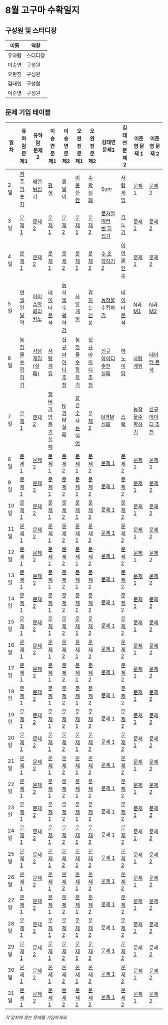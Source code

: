 # 8월 고구마 수확일지

## 구성원 및 스터디장

| 이름   | 역할    |
| ------ | ------- |
| 유하람 | 스터디장 |
| 이승연 | 구성원  |
| 오완진 | 구성원  |
| 김태연 | 구성원  |
| 이준영 | 구성원  |

## 문제 기입 테이블

<table>
  <thead>
    <tr>
      <th>일차</th>
      <th>유하람 문제1</th>
      <th>유하람 문제2</th>
      <th>이승연 문제1</th>
      <th>이승연 문제2</th>
      <th>오완진 문제1</th>
      <th>오완진 문제2</th>
      <th>김태연 문제1</th>
      <th>김태연 문제2</th>
      <th>이준영 문제 1</th>
      <th>이준영 문제 2</th>
    </tr>
  </thead>
  <tbody>
    <tr>
      <td>2일</td>
      <td><a href="유하람/프로그래머스/0/120871. 저주의 숫자 3">저주의 숫자</a></td>
      <td><a href="유하람/프로그래머스/0/120821. 배열 뒤집기">배열 뒤집기</a></td>
      <td><a href="이승연/프로그래머스/0/120875. 평행">평행</a></td>
      <td><a href="이승연/프로그래머스/0/120956. 옹알이 （1）">옹알이</a></td>
      <td><a href="오완진/프로그래머스/1/250125. ［PCCE 기출문제］ 9번 ／ 이웃한 칸">이웃 한칸</a></td>
      <td><a href="https://github.com/ssafy-12-seoul-8/SWEET_POTATOES/issues/1">수확 실패</a></td>
      <td><a href="김태연/SWEA/D3/1209. ［S／W 문제해결 기본］ 2일차 － Sum">Sum</a></td>
      <td><a href="김태연/백준/Silver/3085. 사탕 게임">사탕 게임</a></td>
      <td><a href="#">문제 1</a></td>
      <td><a href="#">문제 2</a></td>
    </tr>
    <tr>
      <td>3일</td>
      <td><a href="#">문제 1</a></td>
      <td><a href="#">문제 2</a></td>
      <td><a href="#">문제 1</a></td>
      <td><a href="#">문제 2</a></td>
      <td><a href="#">문제 1</a></td>
      <td><a href="#">문제 2</a></td>
      <td><a href="김태연/프로그래머스/0/181913. 문자열 여러 번 뒤집기">문자열 여러 번 뒤집기</a></td>
      <td><a href="김태연/프로그래머스/0/120829. 각도기">각도기</a></td>
      <td><a href="#">문제 1</a></td>
      <td><a href="#">문제 2</a></td>
    </tr>
    <tr>
      <td>4일</td>
      <td><a href="#">문제 1</a></td>
      <td><a href="#">문제 2</a></td>
      <td><a href="#">문제 1</a></td>
      <td><a href="#">문제 2</a></td>
      <td><a href="#">문제 1</a></td>
      <td><a href="#">문제 2</a></td>
      <td><a href="김태연/프로그래머스/0/181925. 수 조작하기 2">수 조작하기2</a></td>
      <td><a href="김태연/프로그래머스/0/181928. 이어 붙인 수">이어붙인 수</a></td>
      <td><a href="#">문제 1</a></td>
      <td><a href="#">문제 2</a></td>
    </tr>
    <tr>
      <td>5일</td>
      <td><a href="유하람/SWEA/D1/2056. 연월일 달력">연월일달력</a></td>
      <td><a href="유하람/프로그래머스/0/120819. 아이스 아메리카노">아이스아메리카노</a></td>
      <td><a href="이승연/프로그래머스/1/250121. ［PCCE 기출문제］ 10번 ／ 데이터 분석">데이터분석</a></td>
      <td><a href="이승연/SWEA/D3/2805. 농작물 수확하기">농작물 수확하기</a></td>
      <td><a href="오완진/백준/Silver/3085. 사탕 게임">사탕게임</a></td>
      <td><a href="오완진/프로그래머스/0/120876. 겹치는 선분의 길이">겹치는선분</a></td>
      <td><a href="김태연/SWEA/D3/2805. 농작물 수확하기">농작물수확하기</a></td>
      <td><a href="김태연/프로그래머스/1/250121. ［PCCE 기출문제］ 10번 ／ 데이터 분석">데이터분석</a></td>
      <td><a href="이준영/백준/Silver/15649. N과 M （1）">N과M1</a></td>
      <td><a href="이준영/백준/Silver/15650. N과 M （2）">N과M2</a></td>
    </tr>  
    <tr>
      <td>6일</td>
      <td><a href="유하람/SWEA/D3/2805. 농작물 수확하기">농장물수확하기</a></td>
      <td><a href="#">사탕게임(실패)</a></td>
      <td><a href="이승연/백준/Silver/3085. 사탕 게임">사탕게임</a></td>
      <td><a href="이승연/프로그래머스/1/72410. 신규 아이디 추천">신규 아이디 추천</a></td>
      <td><a href="오완진/SWEA/D3/2805. 농작물 수확하기">농작물수확하기</a></td>
      <td><a href="오완진/프로그래머스/1/72410. 신규 아이디 추천">신규아이디추천</a></td>
      <td><a href="#">신규 아이디 추천 실패</a></td>
      <td><a href="김태연/프로그래머스/2/12946. 하노이의 탑">하노이탑</a></td>
      <td><a href="이준영/백준/Silver/3085. 사탕 게임">사탕게임</a></td>
      <td><a href="이준영/프로그래머스/1/250121. ［PCCE 기출문제］ 10번 ／ 데이터 분석">데이터 분석</a></td>
    </tr>
    <tr>
      <td>7일</td>
      <td><a href="#">문제 1</a></td>
      <td><a href="#">문제 2</a></td>
      <td><a href="#">햄버거 만들기 실패</a></td>
      <td><a href="#">N과 M 실패</a></td>
      <td><a href="오완진/프로그래머스/1/12906. 같은 숫자는 싫어">같은숫자는싫어</a></td>
      <td><a href="#">문제 2</a></td>
      <td><a href="#">N과M 실패</a></td>
      <td><a href="김태연/백준/Silver/28278. 스택 2">스택</a></td>
      <td><a href="이준영/SWEA/D3/2805. 농작물 수확하기">농작물수확하기</a></td>
      <td><a href="이준영/프로그래머스/1/72410. 신규 아이디 추천">신규 아이디 추천</a></td>
    </tr>
    <tr>
      <td>8일</td>
      <td><a href="#">문제 1</a></td>
      <td><a href="#">문제 2</a></td>
      <td><a href="#">문제 1</a></td>
      <td><a href="#">문제 2</a></td>
      <td><a href="#">문제 1</a></td>
      <td><a href="#">문제 2</a></td>
      <td><a href="#">문제 1</a></td>
      <td><a href="#">문제 2</a></td>
      <td><a href="#">문제 1</a></td>
      <td><a href="#">문제 2</a></td>
    </tr>
    <tr>
      <td>9일</td>
      <td><a href="#">문제 1</a></td>
      <td><a href="#">문제 2</a></td>
      <td><a href="#">문제 1</a></td>
      <td><a href="#">문제 2</a></td>
      <td><a href="#">문제 1</a></td>
      <td><a href="#">문제 2</a></td>
      <td><a href="#">문제 1</a></td>
      <td><a href="#">문제 2</a></td>
      <td><a href="#">문제 1</a></td>
      <td><a href="#">문제 2</a></td>
    </tr>
    <tr>
      <td>10일</td>
      <td><a href="#">문제 1</a></td>
      <td><a href="#">문제 2</a></td>
      <td><a href="#">문제 1</a></td>
      <td><a href="#">문제 2</a></td>
      <td><a href="#">문제 1</a></td>
      <td><a href="#">문제 2</a></td>
      <td><a href="#">문제 1</a></td>
      <td><a href="#">문제 2</a></td>
      <td><a href="#">문제 1</a></td>
      <td><a href="#">문제 2</a></td>
    </tr>
    <tr>
      <td>11일</td>
      <td><a href="#">문제 1</a></td>
      <td><a href="#">문제 2</a></td>
      <td><a href="#">문제 1</a></td>
      <td><a href="#">문제 2</a></td>
      <td><a href="#">문제 1</a></td>
      <td><a href="#">문제 2</a></td>
      <td><a href="#">문제 1</a></td>
      <td><a href="#">문제 2</a></td>
      <td><a href="#">문제 1</a></td>
      <td><a href="#">문제 2</a></td>
    </tr>
    <tr>
      <td>12일</td>
      <td><a href="#">문제 1</a></td>
      <td><a href="#">문제 2</a></td>
      <td><a href="#">문제 1</a></td>
      <td><a href="#">문제 2</a></td>
      <td><a href="#">문제 1</a></td>
      <td><a href="#">문제 2</a></td>
      <td><a href="#">문제 1</a></td>
      <td><a href="#">문제 2</a></td>
      <td><a href="#">문제 1</a></td>
      <td><a href="#">문제 2</a></td>
    </tr>
    <tr>
      <td>13일</td>
      <td><a href="#">문제 1</a></td>
      <td><a href="#">문제 2</a></td>
      <td><a href="#">문제 1</a></td>
      <td><a href="#">문제 2</a></td>
      <td><a href="#">문제 1</a></td>
      <td><a href="#">문제 2</a></td>
      <td><a href="#">문제 1</a></td>
      <td><a href="#">문제 2</a></td>
      <td><a href="#">문제 1</a></td>
      <td><a href="#">문제 2</a></td>
    </tr>
    <tr>
      <td>14일</td>
      <td><a href="#">문제 1</a></td>
      <td><a href="#">문제 2</a></td>
      <td><a href="#">문제 1</a></td>
      <td><a href="#">문제 2</a></td>
      <td><a href="#">문제 1</a></td>
      <td><a href="#">문제 2</a></td>
      <td><a href="#">문제 1</a></td>
      <td><a href="#">문제 2</a></td>
      <td><a href="#">문제 1</a></td>
      <td><a href="#">문제 2</a></td>
    </tr>
    <tr>
      <td>15일</td>
      <td><a href="#">문제 1</a></td>
      <td><a href="#">문제 2</a></td>
      <td><a href="#">문제 1</a></td>
      <td><a href="#">문제 2</a></td>
      <td><a href="#">문제 1</a></td>
      <td><a href="#">문제 2</a></td>
      <td><a href="#">문제 1</a></td>
      <td><a href="#">문제 2</a></td>
      <td><a href="#">문제 1</a></td>
      <td><a href="#">문제 2</a></td>
    </tr>
    <tr>
      <td>16일</td>
      <td><a href="#">문제 1</a></td>
      <td><a href="#">문제 2</a></td>
      <td><a href="#">문제 1</a></td>
      <td><a href="#">문제 2</a></td>
      <td><a href="#">문제 1</a></td>
      <td><a href="#">문제 2</a></td>
      <td><a href="#">문제 1</a></td>
      <td><a href="#">문제 2</a></td>
      <td><a href="#">문제 1</a></td>
      <td><a href="#">문제 2</a></td>
    </tr>
    <tr>
      <td>17일</td>
      <td><a href="#">문제 1</a></td>
      <td><a href="#">문제 2</a></td>
      <td><a href="#">문제 1</a></td>
      <td><a href="#">문제 2</a></td>
      <td><a href="#">문제 1</a></td>
      <td><a href="#">문제 2</a></td>
      <td><a href="#">문제 1</a></td>
      <td><a href="#">문제 2</a></td>
      <td><a href="#">문제 1</a></td>
      <td><a href="#">문제 2</a></td>
    </tr>
    <tr>
      <td>18일</td>
      <td><a href="#">문제 1</a></td>
      <td><a href="#">문제 2</a></td>
      <td><a href="#">문제 1</a></td>
      <td><a href="#">문제 2</a></td>
      <td><a href="#">문제 1</a></td>
      <td><a href="#">문제 2</a></td>
      <td><a href="#">문제 1</a></td>
      <td><a href="#">문제 2</a></td>
      <td><a href="#">문제 1</a></td>
      <td><a href="#">문제 2</a></td>
    </tr>
    <tr>
      <td>19일</td>
      <td><a href="#">문제 1</a></td>
      <td><a href="#">문제 2</a></td>
      <td><a href="#">문제 1</a></td>
      <td><a href="#">문제 2</a></td>
      <td><a href="#">문제 1</a></td>
      <td><a href="#">문제 2</a></td>
      <td><a href="#">문제 1</a></td>
      <td><a href="#">문제 2</a></td>
      <td><a href="#">문제 1</a></td>
      <td><a href="#">문제 2</a></td>
    </tr>
    <tr>
      <td>20일</td>
      <td><a href="#">문제 1</a></td>
      <td><a href="#">문제 2</a></td>
      <td><a href="#">문제 1</a></td>
      <td><a href="#">문제 2</a></td>
      <td><a href="#">문제 1</a></td>
      <td><a href="#">문제 2</a></td>
      <td><a href="#">문제 1</a></td>
      <td><a href="#">문제 2</a></td>
      <td><a href="#">문제 1</a></td>
      <td><a href="#">문제 2</a></td>
    </tr>
    <tr>
      <td>21일</td>
      <td><a href="#">문제 1</a></td>
      <td><a href="#">문제 2</a></td>
      <td><a href="#">문제 1</a></td>
      <td><a href="#">문제 2</a></td>
      <td><a href="#">문제 1</a></td>
      <td><a href="#">문제 2</a></td>
      <td><a href="#">문제 1</a></td>
      <td><a href="#">문제 2</a></td>
      <td><a href="#">문제 1</a></td>
      <td><a href="#">문제 2</a></td>
    </tr>
    <tr>
      <td>22일</td>
      <td><a href="#">문제 1</a></td>
      <td><a href="#">문제 2</a></td>
      <td><a href="#">문제 1</a></td>
      <td><a href="#">문제 2</a></td>
      <td><a href="#">문제 1</a></td>
      <td><a href="#">문제 2</a></td>
      <td><a href="#">문제 1</a></td>
      <td><a href="#">문제 2</a></td>
      <td><a href="#">문제 1</a></td>
      <td><a href="#">문제 2</a></td>
    </tr>
    <tr>
      <td>23일</td>
      <td><a href="#">문제 1</a></td>
      <td><a href="#">문제 2</a></td>
      <td><a href="#">문제 1</a></td>
      <td><a href="#">문제 2</a></td>
      <td><a href="#">문제 1</a></td>
      <td><a href="#">문제 2</a></td>
      <td><a href="#">문제 1</a></td>
      <td><a href="#">문제 2</a></td>
      <td><a href="#">문제 1</a></td>
      <td><a href="#">문제 2</a></td>
    </tr>
    <tr>
      <td>24일</td>
      <td><a href="#">문제 1</a></td>
      <td><a href="#">문제 2</a></td>
      <td><a href="#">문제 1</a></td>
      <td><a href="#">문제 2</a></td>
      <td><a href="#">문제 1</a></td>
      <td><a href="#">문제 2</a></td>
      <td><a href="#">문제 1</a></td>
      <td><a href="#">문제 2</a></td>
      <td><a href="#">문제 1</a></td>
      <td><a href="#">문제 2</a></td>
    </tr>
    <tr>
      <td>25일</td>
      <td><a href="#">문제 1</a></td>
      <td><a href="#">문제 2</a></td>
      <td><a href="#">문제 1</a></td>
      <td><a href="#">문제 2</a></td>
      <td><a href="#">문제 1</a></td>
      <td><a href="#">문제 2</a></td>
      <td><a href="#">문제 1</a></td>
      <td><a href="#">문제 2</a></td>
      <td><a href="#">문제 1</a></td>
      <td><a href="#">문제 2</a></td>
    </tr>
    <tr>
      <td>26일</td>
      <td><a href="#">문제 1</a></td>
      <td><a href="#">문제 2</a></td>
      <td><a href="#">문제 1</a></td>
      <td><a href="#">문제 2</a></td>
      <td><a href="#">문제 1</a></td>
      <td><a href="#">문제 2</a></td>
      <td><a href="#">문제 1</a></td>
      <td><a href="#">문제 2</a></td>
      <td><a href="#">문제 1</a></td>
      <td><a href="#">문제 2</a></td>
    </tr>
    <tr>
      <td>27일</td>
      <td><a href="#">문제 1</a></td>
      <td><a href="#">문제 2</a></td>
      <td><a href="#">문제 1</a></td>
      <td><a href="#">문제 2</a></td>
      <td><a href="#">문제 1</a></td>
      <td><a href="#">문제 2</a></td>
      <td><a href="#">문제 1</a></td>
      <td><a href="#">문제 2</a></td>
      <td><a href="#">문제 1</a></td>
      <td><a href="#">문제 2</a></td>
    </tr>
    <tr>
      <td>28일</td>
      <td><a href="#">문제 1</a></td>
      <td><a href="#">문제 2</a></td>
      <td><a href="#">문제 1</a></td>
      <td><a href="#">문제 2</a></td>
      <td><a href="#">문제 1</a></td>
      <td><a href="#">문제 2</a></td>
      <td><a href="#">문제 1</a></td>
      <td><a href="#">문제 2</a></td>
      <td><a href="#">문제 1</a></td>
      <td><a href="#">문제 2</a></td>
    </tr>
    <tr>
      <td>29일</td>
      <td><a href="#">문제 1</a></td>
      <td><a href="#">문제 2</a></td>
      <td><a href="#">문제 1</a></td>
      <td><a href="#">문제 2</a></td>
      <td><a href="#">문제 1</a></td>
      <td><a href="#">문제 2</a></td>
      <td><a href="#">문제 1</a></td>
      <td><a href="#">문제 2</a></td>
      <td><a href="#">문제 1</a></td>
      <td><a href="#">문제 2</a></td>
    </tr>
    <tr>
      <td>30일</td>
      <td><a href="#">문제 1</a></td>
      <td><a href="#">문제 2</a></td>
      <td><a href="#">문제 1</a></td>
      <td><a href="#">문제 2</a></td>
      <td><a href="#">문제 1</a></td>
      <td><a href="#">문제 2</a></td>
      <td><a href="#">문제 1</a></td>
      <td><a href="#">문제 2</a></td>
      <td><a href="#">문제 1</a></td>
      <td><a href="#">문제 2</a></td>
    </tr>
    <tr>
      <td>31일</td>
      <td><a href="#">문제 1</a></td>
      <td><a href="#">문제 2</a></td>
      <td><a href="#">문제 1</a></td>
      <td><a href="#">문제 2</a></td>
      <td><a href="#">문제 1</a></td>
      <td><a href="#">문제 2</a></td>
      <td><a href="#">문제 1</a></td>
      <td><a href="#">문제 2</a></td>
      <td><a href="#">문제 1</a></td>
      <td><a href="#">문제 2</a></td>
    </tr>
  </tbody>
</table>

*각 일차에 맞는 문제를 기입하세요.*
